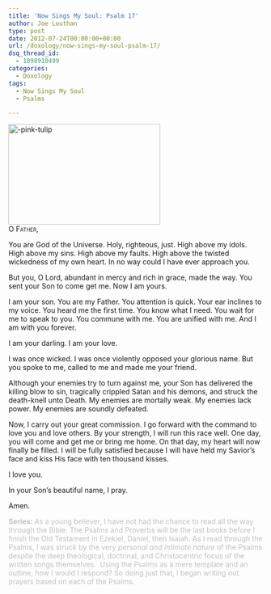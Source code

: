```yaml
---
title: 'Now Sings My Soul: Psalm 17'
author: Joe Louthan
type: post
date: 2012-07-24T00:00:00+00:00
url: /doxology/now-sings-my-soul-psalm-17/
dsq_thread_id:
  - 1898910499
categories:
  - Doxology
tags:
  - Now Sings My Soul
  - Psalms

---
```

<img class="alignright size-thumbnail wp-image-1969" alt="-pink-tulip" src="https://i2.wp.com/theologic.us/wp-content/uploads/2013/04/pink-tulip.jpg?resize=300%2C199" width="300" height="199" srcset="https://i2.wp.com/theologic.us/wp-content/uploads/2013/04/pink-tulip.jpg?resize=300%2C199 300w, https://i2.wp.com/theologic.us/wp-content/uploads/2013/04/pink-tulip.jpg?resize=400%2C265 400w, https://i2.wp.com/theologic.us/wp-content/uploads/2013/04/pink-tulip.jpg?resize=600%2C398 600w, https://i2.wp.com/theologic.us/wp-content/uploads/2013/04/pink-tulip.jpg?w=1280 1280w" sizes="(max-width: 300px) 100vw, 300px" data-recalc-dims="1" />

<div style="font-variant: small-caps;">
  O Father,
</div>

You are God of the Universe. Holy, righteous, just. High above my idols. High above my sins. High above my faults. High above the twisted wickedness of my own heart. In no way could I have ever approach you.

But you, O Lord, abundant in mercy and rich in grace, made the way. You sent your Son to come get me. Now I am yours.

I am your son. You are my Father. You attention is quick. Your ear inclines to my voice. You heard me the first time. You know what I need. You wait for me to speak to you. You commune with me. You are unified with me. And I am with you forever.

I am your darling. I am your love.

I was once wicked. I was once violently opposed your glorious name. But you spoke to me, called to me and made me your friend.

Although your enemies try to turn against me, your Son has delivered the killing blow to sin, tragically crippled Satan and his demons, and struck the death-knell unto Death. My enemies are mortally weak. My enemies lack power. My enemies are soundly defeated.

Now, I carry out your great commission. I go forward with the command to love you and love others. By your strength, I will run this race well. One day, you will come and get me or bring me home. On that day, my heart will now finally be filled. I will be fully satisfied because I will have held my Savior’s face and kiss His face with ten thousand kisses.

I love you.

In your Son’s beautiful name, I pray.

Amen.

<span style="color: #c0c0c0;"><strong>Series: </strong>As a young believer, I have not had the chance to read all the way through the Bible. The Psalms and Proverbs will be the last books before I finish the Old Testament in Ezekiel, Daniel, then Isaiah. As I read through the Psalms, I was struck by the very <em>personal and intimate nature</em> of the Psalms despite the deep theological, doctrinal, and Christocentric focus of the written songs themselves.  Using the Psalms as a mere template and an outline, how I would I respond? So doing just that, I began writing out prayers based on each of the Psalms.</span>